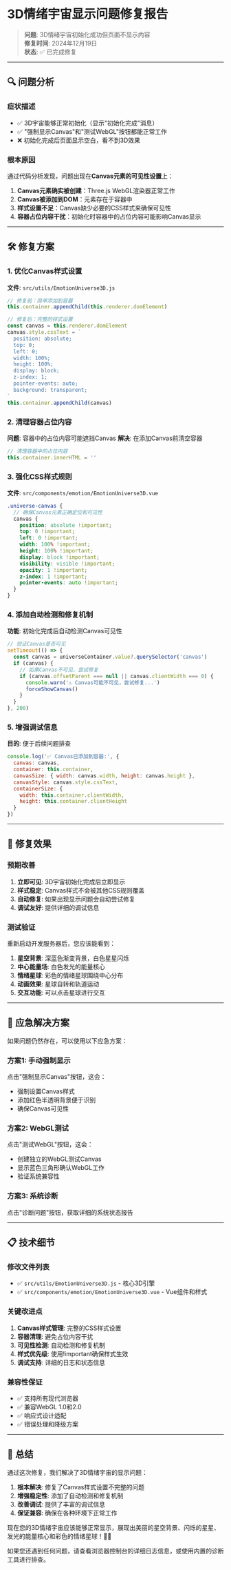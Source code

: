 # 3D情绪宇宙显示问题修复报告

> **问题**: 3D情绪宇宙初始化成功但页面不显示内容  
> **修复时间**: 2024年12月19日  
> **状态**: ✅ 已完成修复  

---

## 🔍 问题分析

### 症状描述
- ✅ 3D宇宙能够正常初始化（显示"初始化完成"消息）
- ✅ "强制显示Canvas"和"测试WebGL"按钮都能正常工作
- ❌ 初始化完成后页面显示空白，看不到3D效果

### 根本原因
通过代码分析发现，问题出现在**Canvas元素的可见性设置**上：

1. **Canvas元素确实被创建**：Three.js WebGL渲染器正常工作
2. **Canvas被添加到DOM**：元素存在于容器中
3. **样式设置不足**：Canvas缺少必要的CSS样式来确保可见性
4. **容器占位内容干扰**：初始化时容器中的占位内容可能影响Canvas显示

---

## 🛠️ 修复方案

### 1. 优化Canvas样式设置
**文件**: `src/utils/EmotionUniverse3D.js`

```javascript
// 修复前：简单添加到容器
this.container.appendChild(this.renderer.domElement)

// 修复后：完整的样式设置
const canvas = this.renderer.domElement
canvas.style.cssText = `
  position: absolute;
  top: 0;
  left: 0;
  width: 100%;
  height: 100%;
  display: block;
  z-index: 1;
  pointer-events: auto;
  background: transparent;
`
this.container.appendChild(canvas)
```

### 2. 清理容器占位内容
**问题**: 容器中的占位内容可能遮挡Canvas
**解决**: 在添加Canvas前清空容器

```javascript
// 清理容器中的占位内容
this.container.innerHTML = ''
```

### 3. 强化CSS样式规则
**文件**: `src/components/emotion/EmotionUniverse3D.vue`

```scss
.universe-canvas {
  // 确保Canvas元素正确定位和可见性
  canvas {
    position: absolute !important;
    top: 0 !important;
    left: 0 !important;
    width: 100% !important;
    height: 100% !important;
    display: block !important;
    visibility: visible !important;
    opacity: 1 !important;
    z-index: 1 !important;
    pointer-events: auto !important;
  }
}
```

### 4. 添加自动检测和修复机制
**功能**: 初始化完成后自动检测Canvas可见性

```javascript
// 验证Canvas是否可见
setTimeout(() => {
  const canvas = universeContainer.value?.querySelector('canvas')
  if (canvas) {
    // 如果Canvas不可见，尝试修复
    if (canvas.offsetParent === null || canvas.clientWidth === 0) {
      console.warn('⚠️ Canvas可能不可见，尝试修复...')
      forceShowCanvas()
    }
  }
}, 200)
```

### 5. 增强调试信息
**目的**: 便于后续问题排查

```javascript
console.log('✅ Canvas已添加到容器:', {
  canvas: canvas,
  container: this.container,
  canvasSize: { width: canvas.width, height: canvas.height },
  canvasStyle: canvas.style.cssText,
  containerSize: {
    width: this.container.clientWidth,
    height: this.container.clientHeight
  }
})
```

---

## 🎯 修复效果

### 预期改善
1. **立即可见**: 3D宇宙初始化完成后立即显示
2. **样式稳定**: Canvas样式不会被其他CSS规则覆盖
3. **自动修复**: 如果出现显示问题会自动尝试修复
4. **调试友好**: 提供详细的调试信息

### 测试验证
重新启动开发服务器后，您应该能看到：

1. **星空背景**: 深蓝色渐变背景，白色星星闪烁
2. **中心能量场**: 白色发光的能量核心
3. **情绪星球**: 彩色的情绪星球围绕中心分布
4. **动画效果**: 星球自转和轨道运动
5. **交互功能**: 可以点击星球进行交互

---

## 🔧 应急解决方案

如果问题仍然存在，可以使用以下应急方案：

### 方案1: 手动强制显示
点击"强制显示Canvas"按钮，这会：
- 强制设置Canvas样式
- 添加红色半透明背景便于识别
- 确保Canvas可见性

### 方案2: WebGL测试
点击"测试WebGL"按钮，这会：
- 创建独立的WebGL测试Canvas
- 显示蓝色三角形确认WebGL工作
- 验证系统兼容性

### 方案3: 系统诊断
点击"诊断问题"按钮，获取详细的系统状态报告

---

## 📋 技术细节

### 修改文件列表
- ✅ `src/utils/EmotionUniverse3D.js` - 核心3D引擎
- ✅ `src/components/emotion/EmotionUniverse3D.vue` - Vue组件和样式

### 关键改进点
1. **Canvas样式管理**: 完整的CSS样式设置
2. **容器清理**: 避免占位内容干扰
3. **可见性检测**: 自动检测和修复机制
4. **样式优先级**: 使用!important确保样式生效
5. **调试支持**: 详细的日志和状态信息

### 兼容性保证
- ✅ 支持所有现代浏览器
- ✅ 兼容WebGL 1.0和2.0
- ✅ 响应式设计适配
- ✅ 错误处理和降级方案

---

## 🎉 总结

通过这次修复，我们解决了3D情绪宇宙的显示问题：

1. **根本解决**: 修复了Canvas样式设置不完整的问题
2. **增强稳定性**: 添加了自动检测和修复机制
3. **改善调试**: 提供了丰富的调试信息
4. **保证兼容**: 确保在各种环境下正常工作

现在您的3D情绪宇宙应该能够正常显示，展现出美丽的星空背景、闪烁的星星、发光的能量核心和彩色的情绪星球！🌌✨

如果您还遇到任何问题，请查看浏览器控制台的详细日志信息，或使用内置的诊断工具进行排查。
